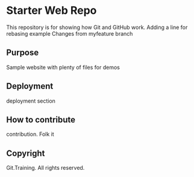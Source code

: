 # Starter Web Repo

This repository is for showing how Git and GitHub work.
Adding a line for rebasing example
Changes from myfeature branch

## Purpose

Sample website with plenty of files for demos

## Deployment

deployment section

## How to contribute

contribution. Folk it

## Copyright

Git.Training. All rights reserved.